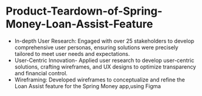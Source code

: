 # Product-Teardown-of-Spring-Money-Loan-Assist-Feature

- In-depth User Research: Engaged with over 25 stakeholders to develop comprehensive user personas, ensuring solutions were
precisely tailored to meet user needs and expectations.
- User-Centric Innovation- Applied user research to develop user-centric solutions, crafting wireframes, and UX designs to
optimize transparency and financial control.
- Wireframing: Developed wireframes to conceptualize and refine the Loan Assist feature for the Spring Money app,using
Figma
